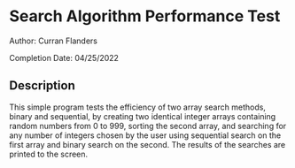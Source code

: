 # Search Algorithm Performance Test
Author: Curran Flanders

Completion Date: 04/25/2022

## Description
This simple program tests the efficiency of two array search methods, binary and sequential, by
creating two identical integer arrays containing random numbers from 0 to 999, sorting the
second array, and searching for any number of integers chosen by the user using sequential
search on the first array and binary search on the second.
The results of the searches are printed to the screen.
